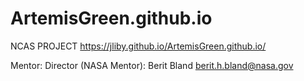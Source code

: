 # ArtemisGreen.github.io
NCAS PROJECT
 https://jliby.github.io/ArtemisGreen.github.io/

Mentor: Director (NASA Mentor): Berit Bland berit.h.bland@nasa.gov

